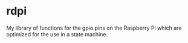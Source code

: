 # rdpi
My library of functions for the gpio pins on the Raspberry Pi which are optimized for the use in a state machine.
